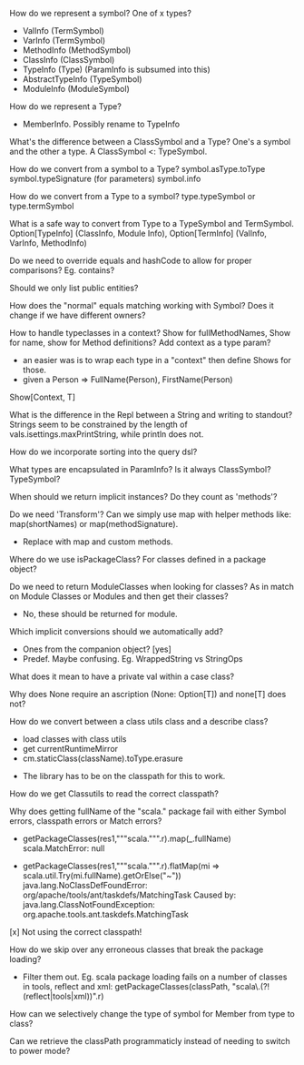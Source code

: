 How do we represent a symbol?
 One of x types?
 - ValInfo (TermSymbol)
 - VarInfo (TermSymbol)
 - MethodInfo (MethodSymbol)
 - ClassInfo (ClassSymbol)
 - TypeInfo (Type) (ParamInfo is subsumed into this)
 - AbstractTypeInfo (TypeSymbol)
 - ModuleInfo (ModuleSymbol)

How do we represent a Type?
- MemberInfo. Possibly rename to TypeInfo

What's the difference between a ClassSymbol and a Type?
 One's a symbol and the other a type. A ClassSymbol <: TypeSymbol.

How do we convert from a symbol to a Type?
symbol.asType.toType
symbol.typeSignature (for parameters)
symbol.info

How do we convert from a Type to a symbol?
type.typeSymbol or
type.termSymbol

What is a safe way to convert from Type to a TypeSymbol and TermSymbol.
Option[TypeInfo] (ClassInfo, Module Info), Option[TermInfo] (ValInfo, VarInfo, MethodInfo)

Do we need to override equals and hashCode to allow for proper comparisons? Eg. contains?

Should we only list public entities?

How does the "normal" equals matching working with Symbol? Does it change if we have different owners?

How to handle typeclasses in a context? Show for fullMethodNames, Show for name, show for Method definitions? Add context as a type param?
 - an easier was is to wrap each type in a "context" then define Shows for those.
 - given a Person => FullName(Person), FirstName(Person)

Show[Context, T]

What is the difference in the Repl between a String and writing to standout?
 Strings seem to be constrained by the length of vals.isettings.maxPrintString, while println does not.

How do we incorporate sorting into the query dsl?

What types are encapsulated in ParamInfo? Is it always ClassSymbol? TypeSymbol?

When should we return implicit instances? Do they count as 'methods'?

Do we need 'Transform'? Can we simply use map with helper methods
like: map(shortNames) or map(methodSignature).
 - Replace with map and custom methods.

Where do we use isPackageClass? For classes defined in a package object?

Do we need to return ModuleClasses when looking for classes? As in match on Module Classes or Modules and then get their classes?
 - No, these should be returned for module.

Which implicit conversions should we automatically add?
 - Ones from the companion object? [yes]
 - Predef. Maybe confusing. Eg. WrappedString vs StringOps

What does it mean to have a private val within a case class?

Why does None require an ascription (None: Option[T]) and none[T] does not?

How do we convert between a class utils class and a describe class?
 - load classes with class utils
 - get currentRuntimeMirror
 - cm.staticClass(className).toType.erasure
 * The library has to be on the classpath for this to work.

How do we get Classutils to read the correct classpath?

Why does getting fullName of the "scala." package fail with either Symbol errors, classpath errors or Match errors?

  - getPackageClasses(res1,"""scala.""".r).map(_.fullName)
    scala.MatchError: null

  - getPackageClasses(res1,"""scala.""".r).flatMap(mi => scala.util.Try(mi.fullName).getOrElse("~"))
    java.lang.NoClassDefFoundError: org/apache/tools/ant/taskdefs/MatchingTask
    Caused by: java.lang.ClassNotFoundException: org.apache.tools.ant.taskdefs.MatchingTask

  [x] Not using the correct classpath!

How do we skip over any erroneous classes that break the package loading?
 - Filter them out.
   Eg. scala package loading fails on a number of classes in tools, reflect and xml: getPackageClasses(classPath, "scala\\.(?!(reflect|tools|xml))".r)

How can we selectively change the type of symbol for Member from type to class?

Can we retrieve the classPath programmaticly instead of needing to switch to power mode?
